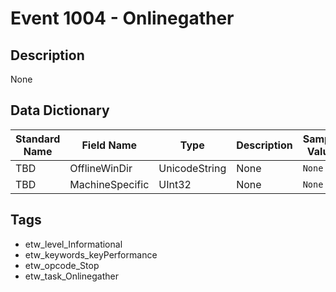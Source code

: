 # Event 1004 - Onlinegather

## Description
None

## Data Dictionary
|Standard Name|Field Name|Type|Description|Sample Value|
|---|---|---|---|---|
|TBD|OfflineWinDir|UnicodeString|None|`None`|
|TBD|MachineSpecific|UInt32|None|`None`|

## Tags
* etw_level_Informational
* etw_keywords_keyPerformance
* etw_opcode_Stop
* etw_task_Onlinegather